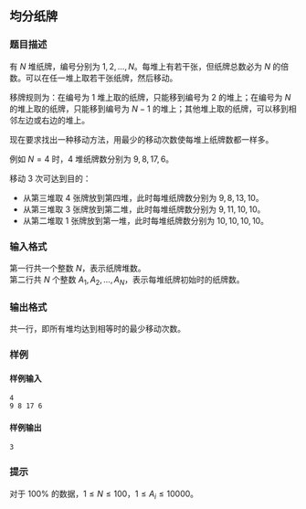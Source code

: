 ## 均分纸牌

### 题目描述

有 $N$ 堆纸牌，编号分别为 $1,2,\ldots,N$。每堆上有若干张，但纸牌总数必为 $N$ 的倍数。可以在任一堆上取若干张纸牌，然后移动。

移牌规则为：在编号为 $1$ 堆上取的纸牌，只能移到编号为 $2$ 的堆上；在编号为 $N$ 的堆上取的纸牌，只能移到编号为 $N-1$ 的堆上；其他堆上取的纸牌，可以移到相邻左边或右边的堆上。

现在要求找出一种移动方法，用最少的移动次数使每堆上纸牌数都一样多。

例如 $N=4$ 时，$4$ 堆纸牌数分别为 $9,8,17,6$。

移动 $3$ 次可达到目的：

- 从第三堆取 $4$ 张牌放到第四堆，此时每堆纸牌数分别为 $9,8,13,10$。
- 从第三堆取 $3$ 张牌放到第二堆，此时每堆纸牌数分别为 $9,11,10,10$。
- 从第二堆取 $1$ 张牌放到第一堆，此时每堆纸牌数分别为  $10,10,10,10$。

### 输入格式

第一行共一个整数 $N$，表示纸牌堆数。  
第二行共 $N$ 个整数 $A_1,A_2,\ldots,A_N$，表示每堆纸牌初始时的纸牌数。

### 输出格式

共一行，即所有堆均达到相等时的最少移动次数。

### 样例

#### 样例输入

```
4
9 8 17 6
```

#### 样例输出

```
3
```

### 提示

对于 $100\%$ 的数据，$1  \le  N  \le  100$，$1 \le  A_i  \le 10000$。